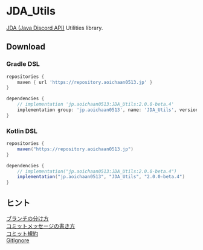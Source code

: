 # JDA_Utils

[JDA (Java Discord API)](https://github.com/DV8FromTheWorld/JDA) Utilities library.

## Download

### Gradle DSL

```gradle
repositories {
    maven { url 'https://repository.aoichaan0513.jp' }
}

dependencies {
    // implementation 'jp.aoichaan0513:JDA_Utils:2.0.0-beta.4'
    implementation group: 'jp.aoichaan0513', name: 'JDA_Utils', version: '2.0.0-beta.4'
}
```

### Kotlin DSL

```gradle
repositories {
    maven("https://repository.aoichaan0513.jp")
}

dependencies {
    // implementation("jp.aoichaan0513:JDA_Utils:2.0.0-beta.4")
    implementation("jp.aoichaan0513", "JDA_Utils", "2.0.0-beta.4")
}
```

## ヒント
[ブランチの分け方](https://qiita.com/hatt0519/items/23ef0866f4abacce7296)<br>
[コミットメッセージの書き方](https://qiita.com/itosho/items/9565c6ad2ffc24c09364)<br>
[コミット規約](https://qiita.com/Kenya/items/f72fba8fecc79d1b090c)<br>
[GitIgnore](https://www.toptal.com/developers/gitignore)
